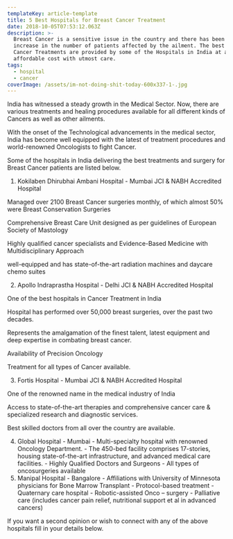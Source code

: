 ```yaml
---
templateKey: article-template
title: 5 Best Hospitals for Breast Cancer Treatment
date: 2018-10-05T07:53:12.063Z
description: >-
  Breast Cancer is a sensitive issue in the country and there has been a recent
  increase in the number of patients affected by the ailment. The best of Breast
  Cancer Treatments are provided by some of the Hospitals in India at an
  affordable cost with utmost care.
tags:
  - hospital
  - cancer
coverImage: /assets/im-not-doing-shit-today-600x337-1-.jpg
---
```

India has witnessed a steady growth in the Medical Sector. Now, there are various treatments and healing procedures available for all different kinds of Cancers as well as other ailments.

With the onset of the Technological advancements in the medical sector, India has become well equipped with the latest of treatment procedures and world-renowned Oncologists to fight Cancer.

Some of the hospitals in India delivering the best treatments and surgery for Breast Cancer patients are listed below.

1. Kokilaben Dhirubhai Ambani Hospital - Mumbai JCI & NABH Accredited Hospital

Managed over 2100 Breast Cancer surgeries monthly, of which almost 50% were Breast Conservation Surgeries

Comprehensive Breast Care Unit designed as per guidelines of European Society of Mastology

Highly qualified cancer specialists and Evidence-Based Medicine with Multidisciplinary Approach

well-equipped and has state-of-the-art radiation machines and daycare chemo suites

2. Apollo Indraprastha Hospital - Delhi JCI & NABH Accredited Hospital

One of the best hospitals in Cancer Treatment in India

Hospital has performed over 50,000 breast surgeries, over the past two decades.

Represents the amalgamation of the finest talent, latest equipment and deep expertise in combating breast cancer.

Availability of Precision Oncology

Treatment for all types of Cancer available.

3. Fortis Hospital - Mumbai JCI & NABH Accredited Hospital

One of the renowned name in the medical industry of India

Access to state-of-the-art therapies and comprehensive cancer care & specialized research and diagnostic services.

Best skilled doctors from all over the country are available.

4. Global Hospital - Mumbai - Multi-specialty hospital with renowned Oncology Department. - The 450-bed facility comprises 17-stories, housing state-of-the-art infrastructure, and advanced medical care facilities. - Highly Qualified Doctors and Surgeons - All types of oncosurgeries available
5. Manipal Hospital - Bangalore - Affiliations with University of Minnesota physicians for Bone Marrow Transplant - Protocol-based treatment - Quaternary care hospital - Robotic-assisted Onco – surgery - Palliative care (includes cancer pain relief, nutritional support et al in advanced cancers)

If you want a second opinion or wish to connect with any of the above hospitals fill in your details below.
